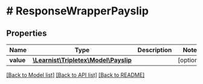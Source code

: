 # # ResponseWrapperPayslip

## Properties

Name | Type | Description | Notes
------------ | ------------- | ------------- | -------------
**value** | [**\Learnist\Tripletex\Model\Payslip**](Payslip.md) |  | [optional]

[[Back to Model list]](../../README.md#models) [[Back to API list]](../../README.md#endpoints) [[Back to README]](../../README.md)
